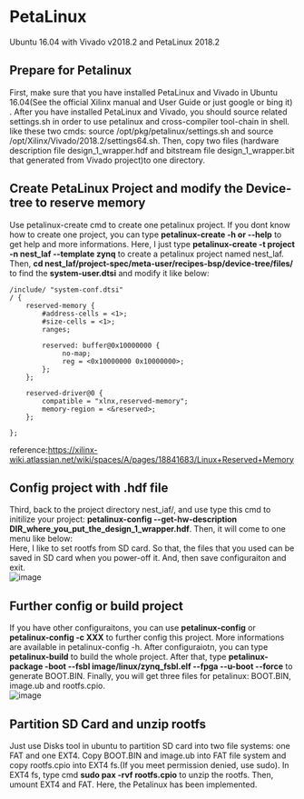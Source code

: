 # PetaLinux
Ubuntu 16.04 with Vivado v2018.2 and PetaLinux 2018.2
## Prepare for Petalinux
First, make sure that you have installed PetaLinux and Vivado in Ubuntu 16.04(See the official Xilinx manual and User Guide or just google or bing it) . After you have installed PetaLinux and Vivado, you should source related settings.sh in order to use petalinux and cross-compiler tool-chain in shell. like these two cmds: source /opt/pkg/petalinux/settings.sh and source /opt/Xilinx/Vivado/2018.2/settings64.sh. Then, copy two files (hardware description file design_1_wrapper.hdf and bitstream file design_1_wrapper.bit that generated from Vivado project)to one directory.  
## Create PetaLinux Project and modify the Device-tree to reserve memory
Use petalinux-create cmd to create one petalinux project. If you dont know how to create one project, you can type **petalinux-create -h or --help** to get help and more informations. Here, I just type **petalinux-create -t project -n nest_laf --template zynq** to create a petalinux project named nest_laf. Then, **cd nest_laf/project-spec/meta-user/recipes-bsp/device-tree/files/** to find the **system-user.dtsi** and modify it like below:
```
/include/ "system-conf.dtsi"
/ {
	reserved-memory {
		#address-cells = <1>;
		#size-cells = <1>;
		ranges;

		reserved: buffer@0x10000000 {
			 no-map;
			 reg = <0x10000000 0x10000000>;
		};
	};

	reserved-driver@0 {
		compatible = "xlnx,reserved-memory";
		memory-region = <&reserved>;
	};
	
};
```
reference:https://xilinx-wiki.atlassian.net/wiki/spaces/A/pages/18841683/Linux+Reserved+Memory  
## Config project with .hdf file
Third, back to the project directory nest_iaf/, and use type this cmd to initilize your project: **petalinux-config --get-hw-description DIR_where_you_put_the_design_1_wrapper.hdf**. Then, it will come to one menu like below:  
Here, I like to set rootfs from SD card. So that, the files that you used can be saved in SD card when you power-off it. And, then save configuraiton and exit.   
![image](https://github.com/OpenHEC/SNN-simulator-on-PYNQcluster/blob/master/petalinux/hdf_config.jpg)
## Further config or build project
If you have other configuraitons, you can use **petalinux-config** or **petalinux-config -c XXX** to further config this project. More informations are available in petalinux-config -h. After configuraiotn, you can type **petalinux-build** to build the whole project. After that, type **petalinux-package -boot --fsbl image/linux/zynq_fsbl.elf --fpga --u-boot --force** to generate BOOT.BIN. Finally, you will get three files for petalinux: BOOT.BIN, image.ub and rootfs.cpio.  
![image](https://github.com/OpenHEC/SNN-simulator-on-PYNQcluster/blob/master/petalinux/package.jpg)
## Partition SD Card and unzip rootfs
Just use Disks tool in ubuntu to partition SD card into two file systems: one FAT and one EXT4. Copy BOOT.BIN and image.ub into FAT file system and copy rootfs.cpio into EXT4 fs.(If you meet permission denied, use sudo). In EXT4 fs, type cmd **sudo pax -rvf rootfs.cpio** to unzip the rootfs. Then, umount EXT4 and FAT. Here, the Petalinux has been implemented.  
